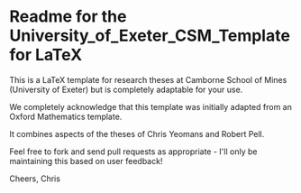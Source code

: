 # Readme for the University_of_Exeter_CSM_Template for LaTeX

This is a LaTeX template for research theses at Camborne School of Mines (University of Exeter) but is completely adaptable for your use. 

We completely acknowledge that this template was initially adapted from an Oxford Mathematics template.

It combines aspects of the theses of Chris Yeomans and Robert Pell.

Feel free to fork and send pull requests as appropriate - I'll only be maintaining this based on user feedback!

Cheers,
Chris
